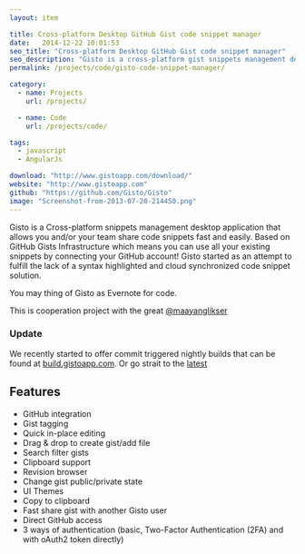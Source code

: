 ```yaml
---
layout: item

title: Cross-platform Desktop GitHub Gist code snippet manager
date:   2014-12-22 10:01:53
seo_title: "Cross-platform Desktop GitHub Gist code snippet manager"
seo_description: "Gisto is a cross-platform gist snippets management desktop application, github gists manager."
permalink: /projects/code/gisto-code-snippet-manager/

category:
  - name: Projects
    url: /projects/

  - name: Code
    url: /projects/code/

tags:
  - javascript
  - AngularJs

download: "http://www.gistoapp.com/download/"
website: "http://www.gistoapp.com"
github: "https://github.com/Gisto/Gisto"
image: "Screenshot-from-2013-07-20-214450.png"
---
```


Gisto is a Cross-platform snippets management desktop application that allows you and/or your team share code snippets fast and easily.  Based on GitHub Gists Infrastructure which means you can use all your existing snippets by connecting your GitHub account!  Gisto started as an attempt to fulfill the lack of a syntax highlighted and cloud synchronized code snippet solution.  

You may thing of Gisto as Evernote for code.

This is cooperation project with the great <a title="@maayanglikser" href="http://twitter.com/maayanglikser" target="_blank">@maayanglikser</a>

### Update

We recently started to offer commit triggered nightly builds that can be found at [build.gistoapp.com](http://build.gistoapp.com). Or go strait to the [latest](http://build.gistoapp.com/latest)  

## Features

- GitHub integration
- Gist tagging
- Quick in-place editing
- Drag & drop to create gist/add file
- Search filter gists
- Clipboard support
- Revision browser
- Change gist public/private state
- UI Themes
- Copy to clipboard
- Fast share gist with another Gisto user
- Direct GitHub access
- 3 ways of authentication (basic, Two-Factor Authentication (2FA) and with oAuth2 token directly)
